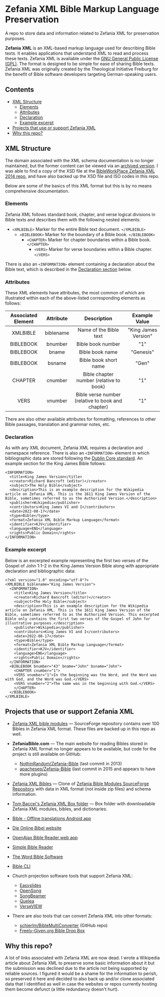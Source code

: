 # Zefania XML Bible Markup Language Preservation

A repo to store data and information related to Zefania XML for preservation purposes.

**Zefania XML** is an XML-based markup language used for describing Bible texts. It enables applications that understand XML to read and process these texts. Zefania XML is available under the [GNU General Public License (GPL)](https://github.com/biblenerd/Zefania-XML-Preservation/blob/main/LICENSE). The format is designed to be simple for ease of sharing Bible texts. Zefania XML was originally created by the Theological Initiative Freiburg for the benefit of Bible software developers targeting German-speaking users.


## Contents

- [XML Structure](#xml-structure)
  - [Elements](#elements)
  - [Attributes](#attributes)
  - [Declaration](#declaration)
  - [Example excerpt](#example-excerpt)
- [Projects that use or support Zefania XML](#projects-that-use-or-support-zefania-xml)
- [Why this repo?](#why-this-repo)
  

## XML Structure

The domain associated with the XML schema documentation is no longer maintained, but the former content can be viewed via an [archived version](https://web.archive.org/web/20180730154206/http://bgfdb.de/zefaniaxml/bml/). I was able to find a copy of the XSD file at the [BibleWorkPlace Zefania XML 2014 repo](https://sourceforge.net/p/bibleworkplace/zef2014/ci/master/tree/), and have also backed up the XSD file and ISO codes in this repo.

Below are some of the basics of this XML format but this is by no means comprehensive documentation.

### Elements

Zefania XML follows standard book, chapter, and verse logical divisions in Bible texts and describes them with the following nested elements:

- `<XMLBIBLE>` Marker for the entire Bible text document. `</XMLBIBLE>`
  - `<BIBLEBOOK>` Marker for the boundary of a Bible book. `</BIBLEBOOK>`
    - `<CHAPTER>`  Marker for chapter boundaries within a Bible book. `</CHAPTER>`
      - `<VERS>` Marker for verse boundaries within a Bible chapter. `</VERS>`

There is also an `<INFORMATION>` element containing a declaration about the Bible text, which is described in the [Declaration section](#declaration) below. 

### Attributes

These XML elements have attributes, the most common of which are illustrated within each of the above-listed corresponding elements as follows: 

**Associated Element**|**Attribute**|**Description**|**Example Value**
:-----:|:-----:|:-----:|:-----:
XMLBIBLE |biblename |Name of the Bible text |"King James Version"
BIBLEBOOK |bnumber |Bible book number |"1"
BIBLEBOOK |bname |Bible book name |"Genesis"
BIBLEBOOK |bsname |Bible book short name |"Gen"
CHAPTER |cnumber |Bible chapter number (relative to book) |"1"
VERS |vnumber |Bible verse number (relative to book and chapter) |"1"

There are also other available attributes for formatting, references to other Bible passages, translation and grammar notes, etc. 

### Declaration

As with any XML document, Zefania XML requires a declaration and namespace reference. There is also an `<INFORMATION>` element in which bibliographic data are stored following the [Dublin Core standard](https://www.dublincore.org/specifications/dublin-core/dcmi-terms/). An example <INFORMATION> section for the King James Bible follows:

    <INFORMATION>
      <title>King James Version</title>
      <creator>Richard Bancroft (editor)</creator>
      <subject>The Holy Bible</subject>
      <description>This is an example description for the Wikipedia article on Zefania XML. This is the 1611 King James Version of the Bible, sometimes referred to as the Authorized Version.</description>
      <publisher>Wikipedia</publisher>
      <contributors>King James VI and I</contributors>
      <date>2022-08-17</date>
      <type>Bible</type>
      <format>Zefania XML Bible Markup Language</format>
      <identifier>KJV</identifier>
      <language>ENG</language>
      <rights>Public Domain</rights>
    </INFORMATION>

### Example excerpt

Below is an excerpted example representing the first two verses of the Gospel of John 1:1–2 in the King James Version Bible along with appropriate declaration and bibliographic data: 

    <?xml version="1.0" encoding="utf-8"?>
    <XMLBIBLE biblename="King James Version">
      <INFORMATION>
        <title>King James Version</title>
        <creator>Richard Bancroft (editor)</creator>
        <subject>The Holy Bible</subject>
        <description>This is an example description for the Wikipedia article on Zefania XML. This is the 1611 King James Version of the Bible, sometimes referred to as the Authorized Version. This excerpted Bible only contains the first two verses of the Gospel of John for illustrative purposes.</description>
        <publisher>Wikipedia</publisher>
        <contributors>King James VI and I</contributors>
        <date>2022-08-17</date>
        <type>Bible</type>
        <format>Zefania XML Bible Markup Language</format>
        <identifier>KJV</identifier>
        <language>ENG</language>
        <rights>Public Domain</rights>
      </INFORMATION>
      <BIBLEBOOK bnumber="43" bname="John" bsname="John">
        <CHAPTER cnumber="1">
        <VERS vnumber="1">In the beginning was the Word, and the Word was with God, and the Word was God.</VERS>
        <VERS vnumber="2">The same was in the beginning with God.</VERS>
        </CHAPTER>
      </BIBLEBOOK>
    </XMLBIBLE>


## Projects that use or support Zefania XML

- [Zefania XML bible modules](https://sourceforge.net/projects/zefania-sharp/) &mdash; SourceForge repository contains over 100 Bibles in Zefania XML format. These files are backed up in this repo as well.

- **ZefaniaBible.com** &mdash; The main website for reading Bibles stored in Zefania XML format no longer appears to be available, but code for the project is still available on GitHub:
  - [NothinRandom/Zefania-Bible](https://github.com/NothinRandom/Zefania-Bible) (last commit in 2013)
  - [apachesep/Zefania-Bible](https://github.com/apachesep/Zefania-Bible) (last commit in 2015 and appears to have more plugins)

- [Zefania XML Bibles](https://github.com/kohelet-net-admin/zefania-xml-bibles) &mdash; Clone of [Zefania Bible Modules SourceForge Repository](https://sourceforge.net/projects/zefania-sharp/) with data in XML format (not inside zip files) and schema information.

- [Tom Baccei's Zefania XML Box folder](https://app.box.com/s/et4h5qhkcf2itcp8nv22/folder/1920823123) &mdash; Box folder with downloadable Zefania XML modules, bibles, and dictionaries.

- [Bible - Offline translations Android app](https://play.google.com/store/apps/details?id=sk.nosal.matej.bible)

- [Die Online Bibel website](http://dieonlinebibel.de/)

- [OpenAjax Bible Reader web app](https://www.mathertel.de/AJAXEngine/S03_AJAXControls/BiblePage.aspx#version=&book=&chapter=)

- [Simple Bible Reader](https://trumpet-call.org/simplebiblereader/)

- [The Word Bible Software](https://www.theword.net/index.php)

- [Bible CLI](https://github.com/strongs-de/bible-cli)

- Church projection software tools that support Zefania XML:
  - [Easyslides](https://www.easyslides.com/main/v5/bibles/)
  - [OpenSong](http://www.opensong.org/home/download#bibles)
  - [SongBeamer](https://www.songbeamer.com/software.htm)
  - [Quelea](https://quelea.org/)
  - [VerseVIEW](http://verseview.info/verseview/?p=951)

- There are also tools that can convert Zefania XML into other formats:
  - [schierlm/BibleMultiConverter](https://github.com/schierlm/BibleMultiConverter) (GitHub repo)
  - [Freely-Given.org Bible Drop Box](https://freely-given.org/Software/BibleDropBox/)


## Why this repo?

A lot of links associated with Zefania XML are now dead. I wrote a Wikipedia article about Zefania XML to preserve some basic information about it but the submission was declined due to the article not being supported by reliable sources. I figured it would be a shame for the information to perish, so preserved it here and decided to also back up and/or clone associated data that I identified as well in case the websites or repos currently hosting them become defunct (a little redundancy doesn't hurt).
